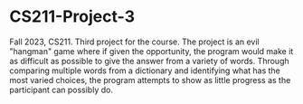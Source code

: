 # CS211-Project-3
Fall 2023, CS211.
Third project for the course.
The project is an evil "hangman" game where if given the opportunity, the program would make it as difficult as possible to give the answer from a variety of words. Through comparing multiple words from a dictionary and identifying what has the most varied choices, the program attempts to show as little progress as the participant can possibly do.
